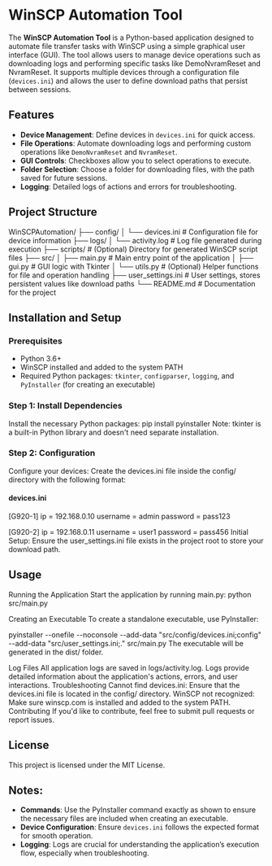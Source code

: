 ﻿# WinSCP Automation Tool

The **WinSCP Automation Tool** is a Python-based application designed to automate file transfer tasks with WinSCP using a simple graphical user interface (GUI). The tool allows users to manage device operations such as downloading logs and performing specific tasks like DemoNvramReset and NvramReset. It supports multiple devices through a configuration file (`devices.ini`) and allows the user to define download paths that persist between sessions.

## Features
- **Device Management**: Define devices in `devices.ini` for quick access.
- **File Operations**: Automate downloading logs and performing custom operations like `DemoNvramReset` and `NvramReset`.
- **GUI Controls**: Checkboxes allow you to select operations to execute.
- **Folder Selection**: Choose a folder for downloading files, with the path saved for future sessions.
- **Logging**: Detailed logs of actions and errors for troubleshooting.

## Project Structure
WinSCPAutomation/
├── config/
│   └── devices.ini           # Configuration file for device information
├── logs/
│   └── activity.log          # Log file generated during execution
├── scripts/                  # (Optional) Directory for generated WinSCP script files
├── src/
│   ├── main.py               # Main entry point of the application
│   ├── gui.py                # GUI logic with Tkinter
│   └── utils.py              # (Optional) Helper functions for file and operation handling
├── user_settings.ini         # User settings, stores persistent values like download paths
└── README.md                 # Documentation for the project

## Installation and Setup

### Prerequisites
- Python 3.6+
- WinSCP installed and added to the system PATH
- Required Python packages: `tkinter`, `configparser`, `logging`, and `PyInstaller` (for creating an executable)

### Step 1: Install Dependencies
Install the necessary Python packages:
pip install pyinstaller
Note: tkinter is a built-in Python library and doesn't need separate installation.

### Step 2: Configuration
Configure your devices: Create the devices.ini file inside the config/ directory with the following format:


#### devices.ini
[G920-1]
ip = 192.168.0.10
username = admin
password = pass123

[G920-2]
ip = 192.168.0.11
username = user1
password = pass456
Initial Setup: Ensure the user_settings.ini file exists in the project root to store your download path.

## Usage
Running the Application
Start the application by running main.py:
python src/main.py


Creating an Executable
To create a standalone executable, use PyInstaller:


pyinstaller --onefile --noconsole --add-data "src/config/devices.ini;config" --add-data "src/user_settings.ini;." src/main.py
The executable will be generated in the dist/ folder.

Log Files
All application logs are saved in logs/activity.log.
Logs provide detailed information about the application's actions, errors, and user interactions.
Troubleshooting
Cannot find devices.ini: Ensure that the devices.ini file is located in the config/ directory.
WinSCP not recognized: Make sure winscp.com is installed and added to the system PATH.
Contributing
If you'd like to contribute, feel free to submit pull requests or report issues.

## License
This project is licensed under the MIT License.


## Notes:
- **Commands**: Use the PyInstaller command exactly as shown to ensure the necessary files are included when creating an executable.
- **Device Configuration**: Ensure `devices.ini` follows the expected format for smooth operation.
- **Logging**: Logs are crucial for understanding the application’s execution flow, especially when troubleshooting.




